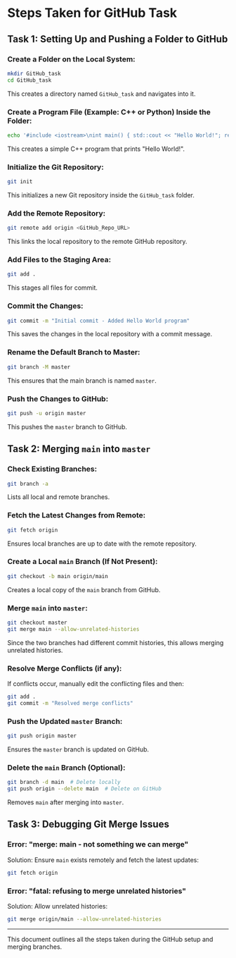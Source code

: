 # Steps Taken for GitHub Task

## Task 1: Setting Up and Pushing a Folder to GitHub

### Create a Folder on the Local System:
```bash
mkdir GitHub_task
cd GitHub_task
```
This creates a directory named `GitHub_task` and navigates into it.

### Create a Program File (Example: C++ or Python) Inside the Folder:
```bash
echo '#include <iostream>\nint main() { std::cout << "Hello World!"; return 0; }' > hello.cpp
```
This creates a simple C++ program that prints "Hello World!".

### Initialize the Git Repository:
```bash
git init
```
This initializes a new Git repository inside the `GitHub_task` folder.

### Add the Remote Repository:
```bash
git remote add origin <GitHub_Repo_URL>
```
This links the local repository to the remote GitHub repository.

### Add Files to the Staging Area:
```bash
git add .
```
This stages all files for commit.

### Commit the Changes:
```bash
git commit -m "Initial commit - Added Hello World program"
```
This saves the changes in the local repository with a commit message.

### Rename the Default Branch to Master:
```bash
git branch -M master
```
This ensures that the main branch is named `master`.

### Push the Changes to GitHub:
```bash
git push -u origin master
```
This pushes the `master` branch to GitHub.

## Task 2: Merging `main` into `master`

### Check Existing Branches:
```bash
git branch -a
```
Lists all local and remote branches.

### Fetch the Latest Changes from Remote:
```bash
git fetch origin
```
Ensures local branches are up to date with the remote repository.

### Create a Local `main` Branch (If Not Present):
```bash
git checkout -b main origin/main
```
Creates a local copy of the `main` branch from GitHub.

### Merge `main` into `master`:
```bash
git checkout master
git merge main --allow-unrelated-histories
```
Since the two branches had different commit histories, this allows merging unrelated histories.

### Resolve Merge Conflicts (if any):
If conflicts occur, manually edit the conflicting files and then:
```bash
git add .
git commit -m "Resolved merge conflicts"
```

### Push the Updated `master` Branch:
```bash
git push origin master
```
Ensures the `master` branch is updated on GitHub.

### Delete the `main` Branch (Optional):
```bash
git branch -d main  # Delete locally
git push origin --delete main  # Delete on GitHub
```
Removes `main` after merging into `master`.

## Task 3: Debugging Git Merge Issues

### Error: "merge: main - not something we can merge"
Solution: Ensure `main` exists remotely and fetch the latest updates:
```bash
git fetch origin
```

### Error: "fatal: refusing to merge unrelated histories"
Solution: Allow unrelated histories:
```bash
git merge origin/main --allow-unrelated-histories
```

---
This document outlines all the steps taken during the GitHub setup and merging branches.

